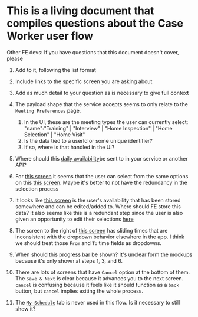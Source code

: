 # This is a living document that compiles questions about the Case Worker user flow

Other FE devs: If you have questions that this document doesn't cover, please

1. Add to it, following the list format
2. Include links to the specific screen you are asking about
3. Add as much detail to your question as is necessary to give full context

4. The payload shape that the service accepts seems to only relate to the `Meeting Preferences` page.
   1. In the UI, these are the meeting types the user can currently select: "name":"Training" | "Interview" | "Home Inspection" | "Home Selection" | "Home Visit"
   2. Is the data tied to a userId or some unique identifier?
   3. If so, where is that handled in the UI?
5. Where should this [daily availability](https://www.figma.com/file/kwUcXHYpKMHhuktdElLmmw/Calendaring-Home-Unite-Us-Copy?node-id=646%3A1031)be sent to in your service or another API?
6. For [this screen](https://www.figma.com/file/kwUcXHYpKMHhuktdElLmmw/Calendaring-Home-Unite-Us-Copy?node-id=855%3A8157) it seems that the user can select from the same options on this [this screen](https://www.figma.com/file/kwUcXHYpKMHhuktdElLmmw/Calendaring-Home-Unite-Us-Copy?node-id=830%3A6580). Maybe it's better to not have the redundancy in the selection process
7. It looks like [this screen](https://www.figma.com/file/kwUcXHYpKMHhuktdElLmmw/Calendaring-Home-Unite-Us-Copy?node-id=888%3A10536) is the user's availability that has been stored somewhere and can be edited/added to. Where should FE store this data? It also seems like this is a redundant step since the user is also given an opportunity to edit their selections [here](https://www.figma.com/file/kwUcXHYpKMHhuktdElLmmw/Calendaring-Home-Unite-Us-Copy?node-id=830%3A9161)
8. The screen to the right of [this screen](https://www.figma.com/file/kwUcXHYpKMHhuktdElLmmw/Calendaring-Home-Unite-Us-Copy?node-id=830%3A7894) has sliding times that are inconsistent with the dropdown behavior elsewhere in the app. I think we should treat those `From` and `To` time fields as dropdowns.
9. When should this [progress bar](https://www.figma.com/file/kwUcXHYpKMHhuktdElLmmw/Calendaring-Home-Unite-Us-Copy?node-id=855%3A8680) be shown? It's unclear form the mockups because it's only shown at steps 1, 3, and 6.
10. There are lots of screens that have `Cancel` option at the bottom of them. The `Save & Next` is clear because it advances you to the next screen. `cancel` is confusing because it feels like it should function as a `back` button, but `cancel` implies exiting the whole process.
11. The [`My Schedule`](https://www.figma.com/file/kwUcXHYpKMHhuktdElLmmw/Calendaring-Home-Unite-Us-Copy?node-id=855%3A8468) tab is never used in this flow. Is it necessary to still show it?
